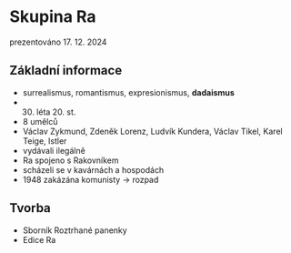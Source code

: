 # Skupina Ra
prezentováno 17. 12. 2024

## Základní informace
* surrealismus, romantismus, expresionismus, **dadaismus**
* 30. léta 20. st.
* 8 umělců
* Václav Zykmund, Zdeněk Lorenz, Ludvík Kundera, Václav Tikel, Karel Teige, Istler
* vydávali ilegálně
* Ra spojeno s Rakovníkem
* scházeli se v kavárnách a hospodách
* 1948 zakázána komunisty → rozpad

## Tvorba
* Sborník Roztrhané panenky
* Edice Ra